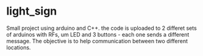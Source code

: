 # light_sign

Small project using arduino and C++. the code is uploaded to 2 differet sets of arduinos with RFs, um LED and 3 buttons - each one sends a different message. The objective is to help communication between two different locations.
